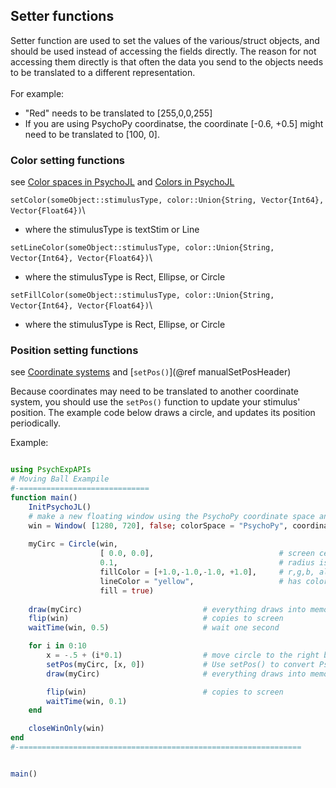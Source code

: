 ## Setter functions

Setter function are used to set the values of the various/struct objects, and should be
used instead of accessing the fields directly. The reason for not accessing them directly is that 
often the data you send to the objects needs to be translated to a different representation.\
\
For example:
 * "Red" needs to be translated to [255,0,0,255]
 * If you are using PsychoPy coordinatse, the coordinate [-0.6, +0.5] might need to be translated to [100, 0].

### Color setting functions
 see [Color spaces in PsychoJL](@ref) and [Colors in PsychoJL](@ref)

`setColor(someObject::stimulusType, color::Union{String, Vector{Int64}, Vector{Float64})`\
 * where the stimulusType is textStim or Line

`setLineColor(someObject::stimulusType, color::Union{String, Vector{Int64}, Vector{Float64})`\
 * where the stimulusType is Rect, Ellipse, or Circle

 `setFillColor(someObject::stimulusType, color::Union{String, Vector{Int64}, Vector{Float64})`\
 * where the stimulusType is Rect, Ellipse, or Circle

### Position setting functions
 see [Coordinate systems](@ref) and [`setPos()`](@ref manualSetPosHeader)

 Because coordinates may need to be translated to another coordinate system, you should use the `setPos()` function
 to update your stimulus' position.  The example code below draws a circle, and updates its position periodically.

 Example:
```julia

using PsychExpAPIs
# Moving Ball Exampile
#-=============================
function main()
    InitPsychoJL()
    # make a new floating window using the PsychoPy coordinate space and and color space
    win = Window( [1280, 720], false; colorSpace = "PsychoPy", coordinateSpace = "PsychoPy", timeScale = "seconds")			#	2560, 1440			[1000,1000]
	
    myCirc = Circle(win,
                    [ 0.0, 0.0],                            # screen center
                    0.1,                                    # radius is 20% of the screen height
                    fillColor = [+1.0,-1.0,-1.0, +1.0],     # r,g,b, alpha
                    lineColor = "yellow",                   # has color names
                    fill = true)
  
    draw(myCirc)                           # everything draws into memory
    flip(win)                              # copies to screen
    waitTime(win, 0.5)                     # wait one second

    for i in 0:10
        x = -.5 + (i*0.1)                  # move circle to the right by 10% of the height
        setPos(myCirc, [x, 0])             # Use setPos() to convert PsychoPy to SDL coordinates
        draw(myCirc)                       # everything draws into memory

        flip(win)                          # copies to screen
        waitTime(win, 0.1)
    end

    closeWinOnly(win)
end
#-===============================================================


main()

```